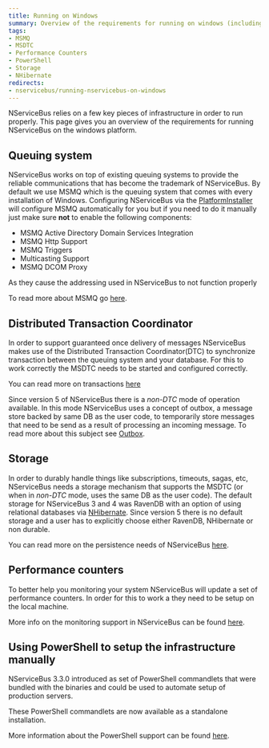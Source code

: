 ```yaml
---
title: Running on Windows
summary: Overview of the requirements for running on windows (including MSMQ, MSDTC, Storage and PowerShell)
tags:
- MSMQ
- MSDTC
- Performance Counters
- PowerShell
- Storage
- NHibernate
redirects:
- nservicebus/running-nservicebus-on-windows
---
```


NServiceBus relies on a few key pieces of infrastructure in order to run properly. This page gives you an overview of the requirements for running NServiceBus on the windows platform.

## Queuing system

NServiceBus works on top of existing queuing systems to provide the reliable communications that has become the trademark of NServiceBus. By default we use MSMQ which is the queuing system that comes with every installation of Windows. Configuring NServiceBus via the [PlatformInstaller](http://particular.net/downloads) will configure MSMQ automatically for you but if you need to do it manually just make sure **not** to enable the following components:

- MSMQ Active Directory Domain Services Integration
- MSMQ Http Support
- MSMQ Triggers
- Multicasting Support
- MSMQ DCOM Proxy

As they cause the addressing used in NServiceBus to not function properly 

To read more about MSMQ go [here](/nservicebus/msmq/).


## Distributed Transaction Coordinator

In order to support guaranteed once delivery of messages NServiceBus makes use of the Distributed Transaction Coordinator(DTC) to synchronize transaction between the queuing system and your database. For this to work correctly the MSDTC needs to be started and configured correctly. 

You can read more on transactions [here](/nservicebus/operations/transactions-message-processing.md)

Since version 5 of NServiceBus there is a _non-DTC_ mode of operation available. In this mode NServiceBus uses a concept of outbox, a message store backed by same DB as the user code, to temporarily store messages that need to be send as a result of processing an incoming message. To read more about this subject see [Outbox](/nservicebus/outbox/).


## Storage

In order to durably handle things like subscriptions, timeouts, sagas, etc, NServiceBus needs a storage mechanism that supports the MSDTC (or when in _non-DTC_ mode, uses the same DB as the user code). The default storage for NServiceBus 3 and 4 was RavenDB with an option of using relational databases via [NHibernate](/nservicebus/nhibernate/). Since version 5 there is no default storage and a user has to explicitly choose either RavenDB, NHibernate or non durable. 

You can read more on the persistence needs of NServiceBus [here](/nservicebus/persistence/).


## Performance counters

To better help you monitoring your system NServiceBus will update a set of performance counters. In order for this to work a they need to be setup on the local machine. 

More info on the monitoring support in NServiceBus can be found [here](/nservicebus/operations/performance-counters.md).


## Using PowerShell to setup the infrastructure manually

NServiceBus 3.3.0 introduced as set of PowerShell commandlets that were bundled with the binaries and could be used to automate setup of production servers.

These PowerShell commandlets are now available as a standalone installation.

More information about the PowerShell support can be found [here](management-using-powershell.md).

